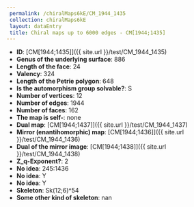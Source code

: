 ```yaml
--- 
 permalink: /chiralMaps6kE/CM_1944_1435 
 collection: chiralMaps6kE
 layout: dataEntry
 title: Chiral maps up to 6000 edges - CM[1944;1435]
---
```


- **ID**: [CM[1944;1435]]({{ site.url }}/test/CM_1944_1435)
- **Genus of the underlying surface**: 886
- **Length of the face**: 24
- **Valency**: 324
- **Length of the Petrie polygon**: 648
- **Is the automorphism group solvable?**: S
- **Number of vertices**: 12
- **Number of edges**: 1944
- **Number of faces**: 162
- **The map is self-**: none
- **Dual map**: [CM[1944;1437]]({{ site.url }}/test/CM_1944_1437)
- **Mirror (enantihomorphic) map**: [CM[1944;1436]]({{ site.url }}/test/CM_1944_1436)
- **Dual of the mirror image**: [CM[1944;1438]]({{ site.url }}/test/CM_1944_1438)
- **Z_q-Exponent?**: 2
- **No idea**:  245:1436
- **No idea**: Y
- **No idea**: Y
- **Skeleton**: Sk(12;6)^54
- **Some other kind of skeleton**: nan
